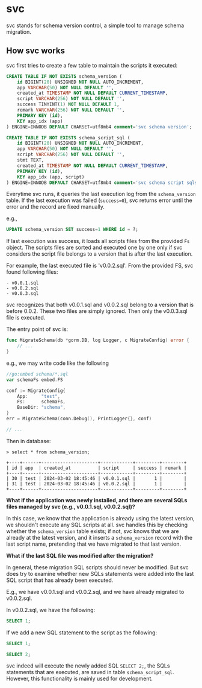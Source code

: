 # svc

svc stands for schema version control, a simple tool to manage schema migration.

## How svc works

svc first tries to create a few table to maintain the scripts it executed:

```sql
CREATE TABLE IF NOT EXISTS schema_version (
    id BIGINT(20) UNSIGNED NOT NULL AUTO_INCREMENT,
    app VARCHAR(50) NOT NULL DEFAULT '',
    created_at TIMESTAMP NOT NULL DEFAULT CURRENT_TIMESTAMP,
    script VARCHAR(256) NOT NULL DEFAULT '',
    success TINYINT(1) NOT NULL DEFAULT 1,
    remark VARCHAR(256) NOT NULL DEFAULT '',
    PRIMARY KEY (id),
    KEY app_idx (app)
) ENGINE=INNODB DEFAULT CHARSET=utf8mb4 comment='svc schema version';

CREATE TABLE IF NOT EXISTS schema_script_sql (
    id BIGINT(20) UNSIGNED NOT NULL AUTO_INCREMENT,
    app VARCHAR(50) NOT NULL DEFAULT '',
    script VARCHAR(256) NOT NULL DEFAULT '',
    stmt TEXT,
    created_at TIMESTAMP NOT NULL DEFAULT CURRENT_TIMESTAMP,
    PRIMARY KEY (id),
    KEY app_idx (app, script)
) ENGINE=INNODB DEFAULT CHARSET=utf8mb4 comment='svc schema script sqls';
```

Everytime svc runs, it queries the last execution log from the `schema_version` table. If the last execution was failed (`success=0`),
svc returns error until the error and the record are fixed manually.

e.g.,

```sql
UPDATE schema_version SET success=1 WHERE id = ?;
```

If last execution was success, it loads all scripts files from the provided `Fs` object. The scripts files are sorted and executed one by one only if svc considers the script file belongs to a version that is after the last execution.

For example, the last executed file is 'v0.0.2.sql'. From the provided FS, svc found following files:

```
- v0.0.1.sql
- v0.0.2.sql
- v0.0.3.sql
```

svc recognizes that both v0.0.1.sql and v0.0.2.sql belong to a version that is before 0.0.2. These two files are simply ignored. Then only the v0.0.3.sql file is executed.

The entry point of svc is:

```go
func MigrateSchema(db *gorm.DB, log Logger, c MigrateConfig) error {
    // ...
}
```

e.g., we may write code like the following

```go
//go:embed schema/*.sql
var schemaFs embed.FS

conf := MigrateConfig{
    App:     "test",
    Fs:      schemaFs,
    BaseDir: "schema",
}
err = MigrateSchema(conn.Debug(), PrintLogger{}, conf)

// ...
```

Then in database:

```
> select * from schema_version;

+----+------+---------------------+------------+---------+--------+
| id | app  | created_at          | script     | success | remark |
+----+------+---------------------+------------+---------+--------+
| 30 | test | 2024-03-02 18:45:46 | v0.0.1.sql |       1 |        |
| 31 | test | 2024-03-02 18:45:46 | v0.0.2.sql |       1 |        |
+----+------+---------------------+------------+---------+--------+
```

**What if the application was newly installed, and there are several SQLs files managed by svc (e.g., v0.0.1.sql, v0.0.2.sql)?**

In this case, we know that the application is already using the latest version, we shouldn't execute any SQL scripts at all. svc handles this by checking whether the `schema_version` table exists; if not, svc knows that we are already at the latest version, and it inserts a `schema_version` record with the last script name, pretending that we have migrated to that last version.

**What if the last SQL file was modified after the migration?**

In general, these migration SQL scripts should never be modified. But svc does try to examine whether new SQLs statements were added into the last SQL script that has already been executed.

E.g., we have v0.0.1.sql and v0.0.2.sql, and we have already migrated to v0.0.2.sql.

In v0.0.2.sql, we have the following:

```sql
SELECT 1;
```

If we add a new SQL statement to the script as the following:

```sql
SELECT 1;

SELECT 2;
```

svc indeed will execute the newly added SQL `SELECT 2;`, the SQLs statements that are executed, are saved in table `schema_script_sql`. However, this functionality is mainly used for development.